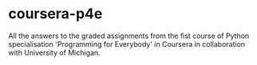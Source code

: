 # coursera-p4e
All the answers to the graded assignments from the fist course of Python specialisation 'Programming for Everybody' in Coursera in collaboration with University of Michigan.

